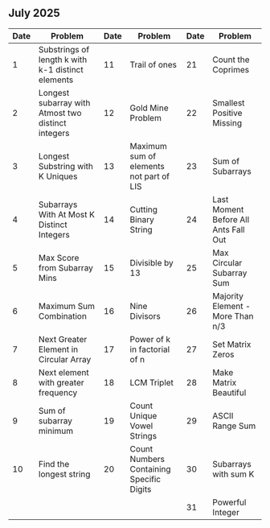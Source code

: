 ## July 2025

| Date | Problem                                            | Date | Problem                                  | Date | Problem                              |
| ---- | -------------------------------------------------- | ---- | ---------------------------------------- | ---- | ------------------------------------ |
| 1    | Substrings of length k with k-1 distinct elements  | 11   | Trail of ones                            | 21   | Count the Coprimes                   |
| 2    | Longest subarray with Atmost two distinct integers | 12   | Gold Mine Problem                        | 22   | Smallest Positive Missing            |
| 3    | Longest Substring with K Uniques                   | 13   | Maximum sum of elements not part of LIS  | 23   | Sum of Subarrays                     |
| 4    | Subarrays With At Most K Distinct Integers         | 14   | Cutting Binary String                    | 24   | Last Moment Before All Ants Fall Out |
| 5    | Max Score from Subarray Mins                       | 15   | Divisible by 13                          | 25   | Max Circular Subarray Sum            |
| 6    | Maximum Sum Combination                            | 16   | Nine Divisors                            | 26   | Majority Element - More Than n/3     |
| 7    | Next Greater Element in Circular Array             | 17   | Power of k in factorial of n             | 27   | Set Matrix Zeros                     |
| 8    | Next element with greater frequency                | 18   | LCM Triplet                              | 28   | Make Matrix Beautiful                |
| 9    | Sum of subarray minimum                            | 19   | Count Unique Vowel Strings               | 29   | ASCII Range Sum                      |
| 10   | Find the longest string                            | 20   | Count Numbers Containing Specific Digits | 30   | Subarrays with sum K                 |
|      |                                                    |      |                                          | 31   | Powerful Integer                     |

